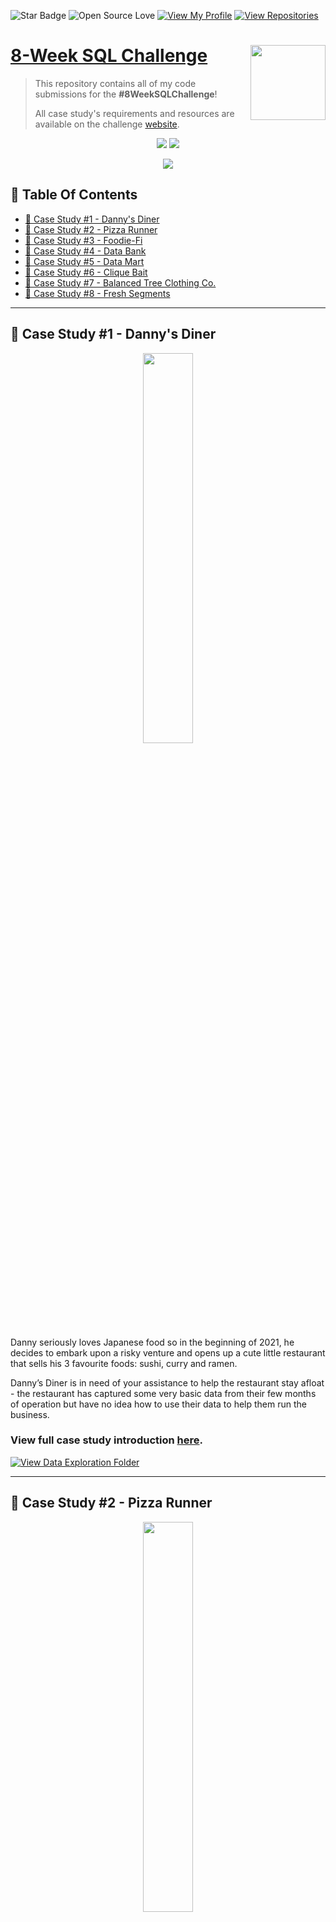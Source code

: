 ![Star Badge](https://img.shields.io/static/v1?label=%F0%9F%8C%9F&message=If%20Useful&style=style=flat&color=BC4E99)
![Open Source Love](https://badges.frapsoft.com/os/v1/open-source.svg?v=103)
[![View My Profile](https://img.shields.io/badge/View-My_Profile-green?logo=GitHub)](https://github.com/Azamkhon2005/)
[![View Repositories](https://img.shields.io/badge/View-My_Repositories-blue?logo=GitHub)](https://github.com/Azamkhon2005/?tab=repositories)

# [8-Week SQL Challenge](https://8weeksqlchallenge.com) <img src="https://s3.amazonaws.com/thinkific-import/357412/n0nS0vA3RmOtzsH99jyf_Data_With_Danny_Round_Logo_png" align="right" width="120" />

> This repository contains all of my code submissions for the **#8WeekSQLChallenge**! 
> 
> All case study's requirements and resources are available on the challenge [website](https://8weeksqlchallenge.com).

<p align="center">
  <img src="https://forthebadge.com/images/badges/built-with-love.svg">
  <img src="https://forthebadge.com/images/badges/powered-by-coffee.svg">
</p>

<p align="center">
  <img src="https://forthebadge.com/images/badges/check-it-out.svg">
</p>

## 📕  Table Of Contents
* [🍜 Case Study #1 - Danny's Diner](#-case-study-1---dannys-diner)
* [🍕 Case Study #2 - Pizza Runner](#-case-study-2---pizza-runner)
* [🥑 Case Study #3 - Foodie-Fi](#-case-study-3---foodie-fi)
* [💸 Case Study #4 - Data Bank](#-case-study-4---data-bank)
* [🧺 Case Study #5 - Data Mart](#-case-study-5---data-mart)
* [💼 Case Study #6 - Clique Bait](#-case-study-6---clique-bait)
* [🌲 Case Study #7 - Balanced Tree Clothing Co.](#-case-study-7---balanced-tree-clothing)
* [🍊 Case Study #8 - Fresh Segments](#-case-study-8---fresh-segments)

---

## 🍜 Case Study #1 - Danny's Diner
<p align="center">
  <img width=40% height=40%" src="https://8weeksqlchallenge.com/images/case-study-designs/1.png">

Danny seriously loves Japanese food so in the beginning of 2021, he decides to embark upon a risky venture and opens up a cute little restaurant that sells his 3 favourite foods: sushi, curry and ramen.

Danny’s Diner is in need of your assistance to help the restaurant stay afloat - the restaurant has captured some very basic data from their few months of operation but have no idea how to use their data to help them run the business.

### View full case study introduction [here](https://8weeksqlchallenge.com/case-study-1/).


[![View Data Exploration Folder](https://img.shields.io/badge/View-Solution_Case_Study_1-971901?style=for-the-badge&logo=GITHUB)](/Case%20Study%20%231%20-%20Danny's%20Diner)

---

## 🍕 Case Study #2 - Pizza Runner
<p align="center">
  <img width=40% height=40%" src="[/IMG/org-2.png](https://8weeksqlchallenge.com/images/case-study-designs/2.png)">

Danny was scrolling through his Instagram feed when something really caught his eye - “80s Retro Styling and Pizza Is The Future!”

Danny was sold on the idea, but he knew that pizza alone was not going to help him get seed funding to expand his new Pizza Empire - so he had one more genius idea to combine with it - he was going to Uberize it - and so Pizza Runner was launched!

Danny started by recruiting “runners” to deliver fresh pizza from Pizza Runner Headquarters (otherwise known as Danny’s house) and also maxed out his credit card to pay freelance developers to build a mobile app to accept orders from customers.

### View full case study introduction [here](https://8weeksqlchallenge.com/case-study-2/).


[![View Data Exploration Folder](https://img.shields.io/badge/View-Solution_Case_Study_2-971901?style=for-the-badge&logo=GITHUB)](/Case%20%232%20-%20Pizza%20Runner)

---

## 🥑 Case Study #3 - Foodie-Fi
<p align="center">
  <img width=40% height=40%" src="https://8weeksqlchallenge.com/images/case-study-designs/3.png">

Subscription based businesses are super popular and Danny realised that there was a large gap in the market - he wanted to create a new streaming service that only had food related content - something like Netflix but with only cooking shows!

Danny finds a few smart friends to launch his new startup Foodie-Fi in 2020 and started selling monthly and annual subscriptions, giving their customers unlimited on-demand access to exclusive food videos from around the world!

Danny created Foodie-Fi with a data driven mindset and wanted to ensure all future investment decisions and new features were decided using data. This case study focuses on using subscription style digital data to answer important business questions.

### View full case study introduction [here](https://8weeksqlchallenge.com/case-study-3/).

[![View Data Exploration Folder](https://img.shields.io/badge/View-Solution_Case_Study_3-971901?style=for-the-badge&logo=GITHUB)](/Case%20Study%20%233%20-%20Foodie-Fi)

---

## 💸 Case Study #4 - Data Bank
<p align="center">
  <img width=40% height=40%" src="https://8weeksqlchallenge.com/images/case-study-designs/4.png">

There is a new innovation in the financial industry called Neo-Banks: new aged digital only banks without physical branches.

Danny thought that there should be some sort of intersection between these new age banks, cryptocurrency and the data world…so he decides to launch a new initiative - Data Bank!

...

The management team at Data Bank want to increase their total customer base - but also need some help tracking just how much data storage their customers will need.

This case study is all about calculating metrics, growth and helping the business analyse their data in a smart way to better forecast and plan for their future developments!

### View full case study introduction [here](https://8weeksqlchallenge.com/case-study-4/).

[![View Data Exploration Folder](https://img.shields.io/badge/View-Solution_Case_Study_4-971901?style=for-the-badge&logo=GITHUB)](/Case%20Study%20%234%20-%20Data%20Bank)

---


## 💸 Case Study #5 - Data Mart
<p align="center">
  <img width=40% height=40%" src="https://8weeksqlchallenge.com/images/case-study-designs/5.png">

Data Mart is Danny’s latest venture and after running international operations for his online supermarket that specialises in fresh produce - Danny is asking for your support to analyse his sales performance.

In June 2020 - large scale supply changes were made at Data Mart. All Data Mart products now use sustainable packaging methods in every single step from the farm all the way to the customer.

Danny needs your help to quantify the impact of this change on the sales performance for Data Mart and it’s separate business areas.

The key business question he wants you to help him answer are the following:

What was the quantifiable impact of the changes introduced in June 2020?</br>
Which platform, region, segment and customer types were the most impacted by this change?</br>
What can we do about future introduction of similar sustainability updates to the business to minimise impact on sales?

### View full case study introduction [here](https://8weeksqlchallenge.com/case-study-5/).

[![View Data Exploration Folder](https://img.shields.io/badge/View-Solution_Case_Study_5-971901?style=for-the-badge&logo=GITHUB)](/Case%20Study%20%235%20-%20Data%20Mart)

---


## 💼 Case Study #6 - Clique Bait
<p align="center">
  <img width=40% height=40%" src="https://8weeksqlchallenge.com/images/case-study-designs/6.png">

Clique Bait is not like your regular online seafood store - the founder and CEO Danny, was also a part of a digital data analytics team and wanted to expand his knowledge into the seafood industry!

In this case study - you are required to support Danny’s vision and analyse his dataset and come up with creative solutions to calculate funnel fallout rates for the Clique Bait online store.

### View full case study introduction [here](https://8weeksqlchallenge.com/case-study-6/).

[![View Data Exploration Folder](https://img.shields.io/badge/View-Solution_Case_Study_6-971901?style=for-the-badge&logo=GITHUB)](/Case%20Study%20%236%20-%20Clique%20Bait)
